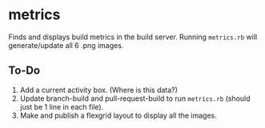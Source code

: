 # metrics
Finds and displays build metrics in the build server. Running `metrics.rb` will generate/update all 6 .png images.

## To-Do
1. Add a current activity box. (Where is this data?)
2. Update branch-build and pull-request-build to run `metrics.rb` (should just be 1 line in each file).
3. Make and publish a flexgrid layout to display all the images.